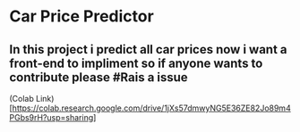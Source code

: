 # Car Price Predictor 
## In this project i predict all car prices now i want a front-end to impliment so if anyone wants to contribute please #Rais a issue

(Colab Link)[https://colab.research.google.com/drive/1jXs57dmwyNG5E36ZE82Jo89m4PGbs9rH?usp=sharing]
